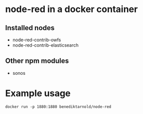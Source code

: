 node-red in a docker container
==============================

Installed nodes
---------------
* node-red-contrib-owfs 
* node-red-contrib-elasticsearch 

Other npm modules
-----------------
* sonos

Example usage
=============

	docker run -p 1880:1880 benediktarnold/node-red
